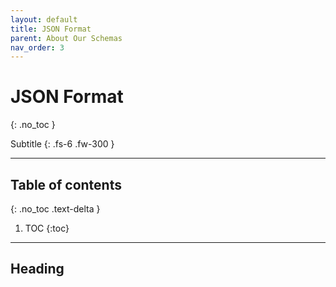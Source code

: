 ```yaml
---
layout: default
title: JSON Format
parent: About Our Schemas
nav_order: 3
---
```


# JSON Format
{: .no_toc }

Subtitle
{: .fs-6 .fw-300 }

---
## Table of contents
{: .no_toc .text-delta }

1. TOC
{:toc}

---

## Heading

